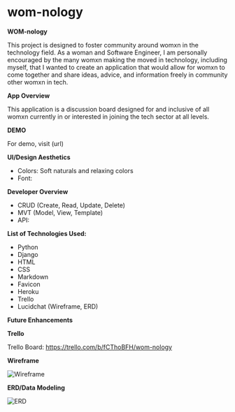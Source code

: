 # wom-nology

__WOM-nology__

This project is designed to foster community around womxn in the technology field. As a woman and Software Engineer, I am personally encouraged by the many womxn making the moved in technology, including myself, that I wanted to create an application that would allow for womxn to come together and share ideas, advice, and information freely in community other womxn in tech. 

__App Overview__

This application is a discussion board designed for and inclusive of all womxn currently in or interested in joining the tech sector at all levels. 

__DEMO__

For demo, visit (url)

__UI/Design Aesthetics__
- Colors: Soft naturals and relaxing colors
- Font:

__Developer Overview__
- CRUD (Create, Read, Update, Delete)
- MVT (Model, View, Template)
- API:

__List of Technologies Used:__
- Python
- Django
- HTML
- CSS
- Markdown
- Favicon
- Heroku
- Trello
- Lucidchat (Wireframe, ERD)

__Future Enhancements__

__Trello__

Trello Board: https://trello.com/b/fCThoBFH/wom-nology

__Wireframe__

![Wireframe](https://i.imgur.com/HTN6PUH.png)

__ERD/Data Modeling__

![ERD](https://i.imgur.com/Nm6Cfrr.png)